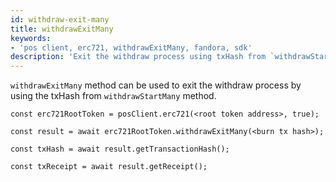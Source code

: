 ```yaml
---
id: withdraw-exit-many
title: withdrawExitMany
keywords: 
- 'pos client, erc721, withdrawExitMany, fandora, sdk'
description: 'Exit the withdraw process using txHash from `withdrawStartMany`'
---
```


`withdrawExitMany` method can be used to exit the withdraw process by using the txHash from `withdrawStartMany` method.

```
const erc721RootToken = posClient.erc721(<root token address>, true);

const result = await erc721RootToken.withdrawExitMany(<burn tx hash>);

const txHash = await result.getTransactionHash();

const txReceipt = await result.getReceipt();

```
